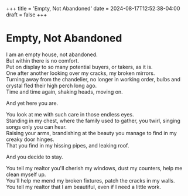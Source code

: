 +++
title = 'Empty, Not Abandoned'
date = 2024-08-17T12:52:38-04:00
draft = false
+++

# Empty, Not Abandoned

I am an empty house, not abandoned.  
But within there is no comfort.  
Put on display to so many potential buyers, or takers, as it is.  
One after another looking over my cracks, my broken mirrors.  
Turning away from the chandelier, no longer in working order, bulbs and crystal fled their high perch long ago.  
Time and time again, shaking heads, moving on.

And yet here you are.

You look at me with such care in those endless eyes.  
Standing in my chest, where the family used to gather, you twirl, singing songs only you can hear.  
Raising your arms, brandishing at the beauty you manage to find in my creaky door hinges.  
That you find in my hissing pipes, and leaking roof.

And you decide to stay.

You tell my realtor you'll cherish my windows, dust my counters, help me clean myself up.  
You'll help me mend my broken fixtures, patch the cracks in my walls.  
You tell my realtor that I am beautiful, even if I need a little work.
